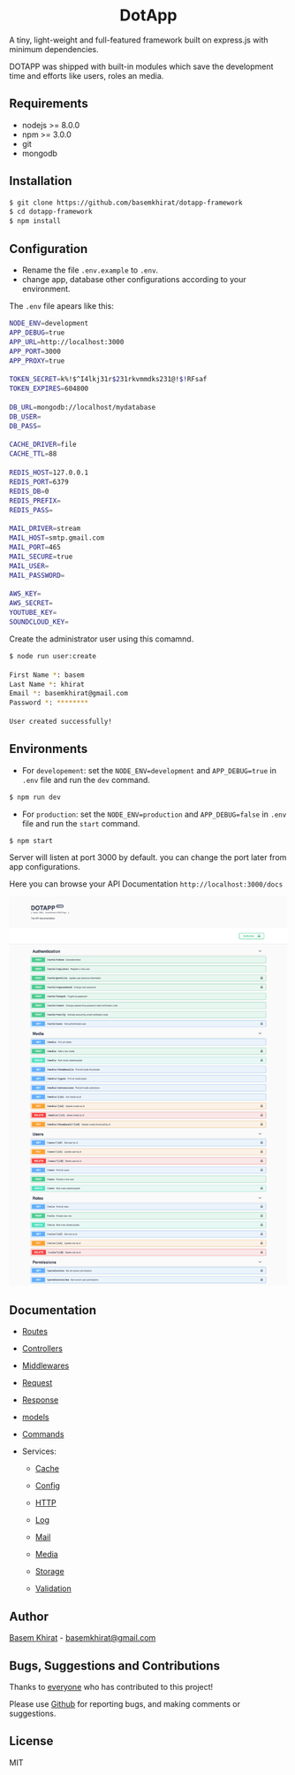 # <div style="text-align:center">DotApp</div>

A tiny, light-weight and full-featured framework built on express.js with minimum dependencies.

DOTAPP was shipped with built-in modules which save the development time and efforts like users, roles an media.

## Requirements

- nodejs >= 8.0.0
- npm >= 3.0.0
- git
- mongodb

## Installation

```bash
$ git clone https://github.com/basemkhirat/dotapp-framework
$ cd dotapp-framework
$ npm install
```

## Configuration

- Rename the file `.env.example` to `.env`.
- change app, database other configurations according to your environment.

The `.env` file apears like this:

``` bash
NODE_ENV=development
APP_DEBUG=true
APP_URL=http://localhost:3000
APP_PORT=3000
APP_PROXY=true

TOKEN_SECRET=k%!$^I4lkj31r$231rkvmmdks231@!$!RFsaf
TOKEN_EXPIRES=604800

DB_URL=mongodb://localhost/mydatabase
DB_USER=
DB_PASS=

CACHE_DRIVER=file
CACHE_TTL=88

REDIS_HOST=127.0.0.1
REDIS_PORT=6379
REDIS_DB=0
REDIS_PREFIX=
REDIS_PASS=

MAIL_DRIVER=stream
MAIL_HOST=smtp.gmail.com
MAIL_PORT=465
MAIL_SECURE=true
MAIL_USER=
MAIL_PASSWORD=

AWS_KEY=
AWS_SECRET=
YOUTUBE_KEY=
SOUNDCLOUD_KEY=
```

Create the administrator user using this comamnd.

``` bash
$ node run user:create

First Name *: basem
Last Name *: khirat
Email *: basemkhirat@gmail.com
Password *: ********

User created successfully!
```

## Environments

- For `developement`: set the `NODE_ENV=development` and
`APP_DEBUG=true` in `.env` file and run the `dev` command.

``` bash
$ npm run dev
```

- For `production`: set the `NODE_ENV=production` and
`APP_DEBUG=false` in `.env` file and run the `start` command.

``` bash
$ npm start
```

Server will listen at port 3000 by default. you can change the port later from app configurations.


Here you can browse your API Documentation `http://localhost:3000/docs`

![Test Image 7](/manual/images/docs.png)

## Documentation


- [Routes](https://github.com/basemkhirat/dotapp-framework/blob/master/manual/routes.md)

- [Controllers](https://github.com/basemkhirat/dotapp-framework/blob/master/manual/controllers.md)

- [Middlewares](https://github.com/basemkhirat/dotapp-framework/blob/master/manual/middlewares.md)

- [Request](https://github.com/basemkhirat/dotapp-framework/blob/master/manual/request.md)

- [Response](https://github.com/basemkhirat/dotapp-framework/blob/master/manual/response.md)

- [models](https://github.com/basemkhirat/dotapp-framework/blob/master/manual/models.md)

- [Commands](https://github.com/basemkhirat/dotapp-framework/blob/master/manual/commands.md)

- Services:

    - [Cache](https://github.com/basemkhirat/dotapp-framework/blob/master/manual/services/cache.md)

    - [Config](https://github.com/basemkhirat/dotapp-framework/blob/master/manual/services/config.md)

    - [HTTP](https://github.com/basemkhirat/dotapp-framework/blob/master/manual/services/http.md)

    - [Log](https://github.com/basemkhirat/dotapp-framework/blob/master/manual/services/log.md)

    - [Mail](https://github.com/basemkhirat/dotapp-framework/blob/master/manual/services/mail.md)

    - [Media](https://github.com/basemkhirat/dotapp-framework/blob/master/manual/services/media.md)

    - [Storage](https://github.com/basemkhirat/dotapp-framework/blob/master/manual/services/storage.md)

    - [Validation](https://github.com/basemkhirat/dotapp-framework/blob/master/manual/services/validation.md)


## Author
[Basem Khirat](http://basemkhirat.com) - [basemkhirat@gmail.com](mailto:basemkhirat@gmail.com)


## Bugs, Suggestions and Contributions

Thanks to [everyone](https://github.com/basemkhirat/dotapp-framework/graphs/contributors)
who has contributed to this project!

Please use [Github](https://github.com/basemkhirat/dotapp-framework) for reporting bugs,
and making comments or suggestions.

## License

MIT




